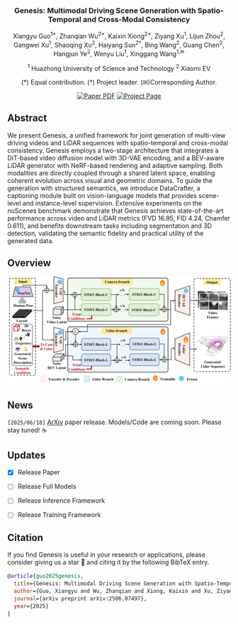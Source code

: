 

<div align="center">
<h3>Genesis: Multimodal Driving Scene Generation with Spatio-Temporal and Cross-Modal Consistency</h3>

Xiangyu Guo<sup>1\*</sup>, Zhanqian Wu<sup>2\*</sup>, Kaixin Xiong<sup>2\*</sup>, Ziyang Xu<sup>1</sup>, Lijun Zhou<sup>2</sup>, Gangwei Xu<sup>1</sup>, 
Shaoqing Xu<sup>2</sup>,  Haiyang Sun<sup>2†</sup>,  Bing Wang<sup>2</sup>, Guang Chen<sup>2</sup>, 
Hangjun Ye<sup>2</sup>, Wenyu Liu<sup>1</sup>, Xinggang Wang<sup>1,✉</sup>

<sup>1</sup>  Huazhong University of Science and Technology
<sup>2</sup>  Xiaomi EV 

(\*) Equal contribution. (†) Project leader. (✉)Corresponding Author.

<a href="https://arxiv.org/abs/2506.07497"><img src='https://img.shields.io/badge/arXiv-Genesis-red' alt='Paper PDF'></a>
<a href="https://xiaomi-research.github.io/genesis/"><img src='https://img.shields.io/badge/Project_Page-Genesis-green' alt='Project Page'></a>
</div>


<!-- ## Introduction -->
## Abstract
We present Genesis, a unified framework for joint generation of multi-view driving videos and LiDAR sequences with spatio-temporal and cross-modal consistency. Genesis employs a two-stage architecture that integrates a DiT-based video diffusion model with 3D-VAE encoding, and a BEV-aware LiDAR generator with NeRF-based rendering and adaptive sampling. Both modalities are directly coupled through a shared latent space, enabling coherent evolution across visual and geometric domains. To guide the generation with structured semantics, we introduce DataCrafter, a captioning module built on vision-language models that provides scene-level and instance-level supervision. Extensive experiments on the nuScenes benchmark demonstrate that Genesis achieves state-of-the-art performance across video and LiDAR metrics (FVD 16.95, FID 4.24, Chamfer 0.611), and benefits downstream tasks including segmentation and 3D detection, validating the semantic fidelity and practical utility of the generated data.

## Overview
<div align="center">
<img src="assets/images/framework.png" width="1000">
</div>

## News
`[2025/06/18]` [ArXiv](https://arxiv.org/abs/2506.07497) paper release. Models/Code are coming soon. Please stay tuned! ☕️

## Updates
- [x] Release Paper   
- [ ] Release Full Models  
- [ ] Release Inference Framework 
- [ ] Release Training Framework 


## Citation
If you find Genesis is useful in your research or applications, please consider giving us a star 🌟 and citing it by the following BibTeX entry.

```bibtex
@article{guo2025genesis,
  title={Genesis: Multimodal Driving Scene Generation with Spatio-Temporal and Cross-Modal Consistency},
  author={Guo, Xiangyu and Wu, Zhanqian and Xiong, Kaixin and Xu, Ziyang and Zhou, Lijun and Xu, Gangwei and Xu, Shaoqing and Sun, Haiyang and Wang, Bing and Chen, Guang and others},
  journal={arXiv preprint arXiv:2506.07497},
  year={2025}
}
```
